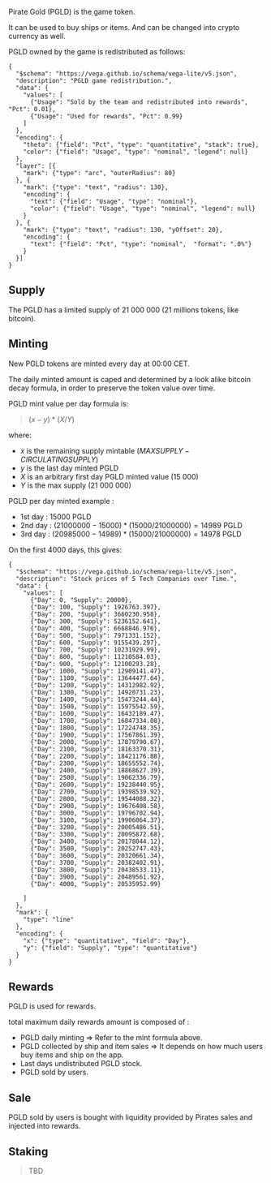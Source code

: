 Pirate Gold (PGLD) is the game token.

It can be used to buy ships or items. And can be changed into crypto currency as well.

PGLD owned by the game is redistributed as follows:

```vegalite
{
  "$schema": "https://vega.github.io/schema/vega-lite/v5.json",
  "description": "PGLD game redistribution.",
  "data": {
    "values": [
      {"Usage": "Sold by the team and redistributed into rewards", "Pct": 0.01},
      {"Usage": "Used for rewards", "Pct": 0.99}
    ]
  },
  "encoding": {
    "theta": {"field": "Pct", "type": "quantitative", "stack": true},
    "color": {"field": "Usage", "type": "nominal", "legend": null}
  },
  "layer": [{
    "mark": {"type": "arc", "outerRadius": 80}
  }, {
    "mark": {"type": "text", "radius": 130},
    "encoding": {
      "text": {"field": "Usage", "type": "nominal"},
      "color": {"field": "Usage", "type": "nominal", "legend": null}
    }
  }, {
    "mark": {"type": "text", "radius": 130, "yOffset": 20},
    "encoding": {
      "text": {"field": "Pct", "type": "nominal",  "format": ".0%"}
    }
  }]
}
```

## Supply

The PGLD has a limited supply of 21 000 000 (21 millions tokens, like bitcoin).

## Minting

New PGLD tokens are minted every day at 00:00 CET.

The daily minted amount is caped and determined by a look alike bitcoin decay formula, in order to preserve the token value over time.

PGLD mint value per day formula is:

> $(x - y) * (X / Y)$

where:
- $x$ is the remaining supply mintable ($MAX SUPPLY - CIRCULATING SUPPLY$)
- $y$ is the last day minted PGLD 
- $X$ is an arbitrary first day PGLD minted value (15 000)
- $Y$ is the max supply (21 000 000)

PGLD per day minted example :
- 1st day : $15 000$ PGLD
- 2nd day : $(21 000 000 - 15 000) * (15 000 / 21 000 000) = 14 989$ PGLD
- 3rd day : $(20 985 000 - 14 989) * (15 000 / 21 000 000) = 14 978$ PGLD

On the first 4000 days, this gives:

```vegalite
{
  "$schema": "https://vega.github.io/schema/vega-lite/v5.json",
  "description": "Stock prices of 5 Tech Companies over Time.",
  "data": {
    "values": [
      {"Day": 0, "Supply": 20000},
      {"Day": 100, "Supply": 1926763.397},
      {"Day": 200, "Supply": 3660230.958},
      {"Day": 300, "Supply": 5236152.641},
      {"Day": 400, "Supply": 6668846.976},
      {"Day": 500, "Supply": 7971331.152},
      {"Day": 600, "Supply": 9155439.297},
      {"Day": 700, "Supply": 10231929.99},
      {"Day": 800, "Supply": 11210584.03},
      {"Day": 900, "Supply": 12100293.28},
      {"Day": 1000, "Supply": 12909141.47},
      {"Day": 1100, "Supply": 13644477.64},
      {"Day": 1200, "Supply": 14312982.92},
      {"Day": 1300, "Supply": 14920731.23},
      {"Day": 1400, "Supply": 15473244.44},
      {"Day": 1500, "Supply": 15975542.59},
      {"Day": 1600, "Supply": 16432189.47},
      {"Day": 1700, "Supply": 16847334.08},
      {"Day": 1800, "Supply": 17224748.35},
      {"Day": 1900, "Supply": 17567861.39},
      {"Day": 2000, "Supply": 17879790.67},
      {"Day": 2100, "Supply": 18163370.31},
      {"Day": 2200, "Supply": 18421176.88},
      {"Day": 2300, "Supply": 18655552.74},
      {"Day": 2400, "Supply": 18868627.39},
      {"Day": 2500, "Supply": 19062336.79},
      {"Day": 2600, "Supply": 19238440.95},
      {"Day": 2700, "Supply": 19398539.92},
      {"Day": 2800, "Supply": 19544088.32},
      {"Day": 2900, "Supply": 19676408.58},
      {"Day": 3000, "Supply": 19796702.94},
      {"Day": 3100, "Supply": 19906064.37},
      {"Day": 3200, "Supply": 20005486.51},
      {"Day": 3300, "Supply": 20095872.68},
      {"Day": 3400, "Supply": 20178044.12},
      {"Day": 3500, "Supply": 20252747.43},
      {"Day": 3600, "Supply": 20320661.34},
      {"Day": 3700, "Supply": 20382402.91},
      {"Day": 3800, "Supply": 20438533.11},
      {"Day": 3900, "Supply": 20489561.92},
      {"Day": 4000, "Supply": 20535952.99}
      
    ]
  },
  "mark": {
    "type": "line"
  },
  "encoding": {
    "x": {"type": "quantitative", "field": "Day"},
    "y": {"field": "Supply", "type": "quantitative"}
  }
} 
```

## Rewards

PGLD is used for rewards.

total maximum daily rewards amount is composed of :
- PGLD daily minting => 
   Refer to the mint formula above.
- PGLD collected by ship and item sales => 
   It depends on how much users buy items and ship on the app.
- Last days undistributed PGLD stock.
- PGLD sold by users.

## Sale

PGLD sold by users is bought with liquidity provided by Pirates sales and injected into rewards.

## Staking

>TBD

